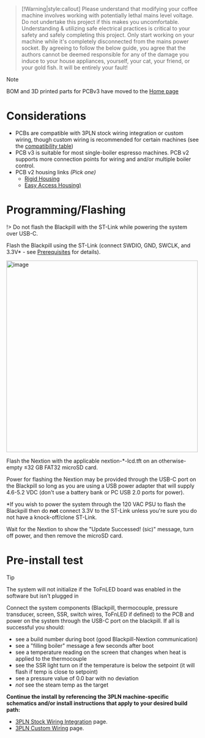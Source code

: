 > [!Warning|style:callout]
> Please understand that modifying your coffee machine involves working with potentially lethal mains level voltage. Do not undertake this project if this makes you uncomfortable. Understanding & utilizing safe electrical practices is critical to your safety and safely completing this project. Only start working on your machine while it's completely disconnected from the mains power socket. By agreeing to follow the below guide, you agree that the authors cannot be deemed responsible for any of the damage you induce to your house appliances, yourself, your cat, your friend, or your gold fish. It will be entirely your fault!

>[!Note]
>BOM and 3D printed parts for PCBv3 have moved to the [Home page](README.md#bill-of-materials)

# Considerations
* PCBs are compatible with 3PLN stock wiring integration or custom wiring, though custom wiring is recommended for certain machines (see the [compatibility table](README.md#Compatibility))
* PCB v3 is suitable for most single-boiler espresso machines. PCB v2 supports more connection points for wiring and and/or multiple boiler control. 
* PCB v2 housing links *(Pick one)*
  * [Rigid Housing](https://www.printables.com/model/260901)
  * [Easy Access Housing)](https://www.printables.com/model/261267)

>

# Programming/Flashing

!> Do not flash the Blackpill with the ST-Link while powering the system over USB-C.  

Flash the Blackpill using the ST-Link (connect SWDIO, GND, SWCLK, and 3.3V* - see [Prerequisites](prereq/prerequisites.md) for details). 

<img width="500" alt="image" src="https://user-images.githubusercontent.com/117388662/262874364-c44f2eea-6a64-4731-adb8-a0c1a16089d6.png">

Flash the Nextion with the applicable nextion-*-lcd.tft on an otherwise-empty ≤32 GB FAT32 microSD card.  

Power for flashing the Nextion may be provided through the USB-C port on the Blackpill so long as you are using a USB power adapter that will supply 4.6-5.2 VDC (don't use a battery bank or PC USB 2.0 ports for power).  

*If you wish to power the system through the 120 VAC PSU to flash the Blackpill then do **not** connect 3.3V to the ST-Link unless you're sure you do not have a knock-off/clone ST-Link.

Wait for the Nextion to show the "Update Successed! (sic)" message, turn off power, and then remove the microSD card.

# Pre-install test

>[!Tip]
>The system will not initialize if the ToFnLED board was enabled in the software but isn't plugged in

Connect the system components (Blackpill, thermocouple, pressure transducer, screen, SSR, switch wires, ToFnLED if defined) to the PCB and power on the system through the USB-C port on the blackpill. If all is successful you should:
- see a build number during boot (good Blackpill-Nextion communication)
- see a "filling boiler" message a few seconds after boot
- see a temperature reading on the screen that changes when heat is applied to the thermocouple
- see the SSR light turn on if the temperature is below the setpoint (it will flash if temp is close to setpoint)
- see a pressure value of 0.0 bar with no deviation
- *not* see the steam temp as the target

**Continue the install by referencing the 3PLN machine-specific schematics and/or install instructions that apply to your desired build path:**
* [3PLN Stock Wiring Integration](guides-stm32/3pln-stock-wiring-integration.md) page.
* [3PLN Custom Wiring](guides-stm32/3pln-custom-wiring.md) page.